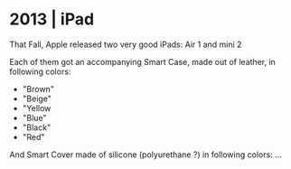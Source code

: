 # 2013 | iPad
That Fall, Apple released two very good iPads: Air 1 and mini 2

Each of them got an accompanying Smart Case, made out of leather, in following colors:

- "Brown"  
- "Beige"  
- "Yellow  
- "Blue"
- "Black"  
- "Red"

And Smart Cover made of silicone (polyurethane ?) in following colors:
...
